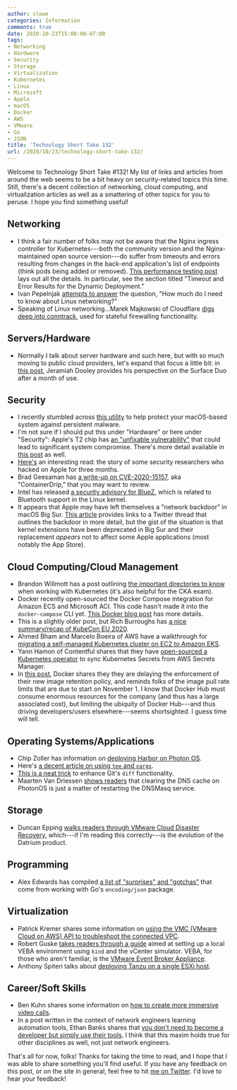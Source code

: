 ```yaml
---
author: slowe
categories: Information
comments: true
date: 2020-10-23T15:00:00-07:00
tags:
- Networking
- Hardware
- Security
- Storage
- Virtualization
- Kubernetes
- Linux
- Microsoft
- Apple
- macOS
- Docker
- AWS
- VMware
- Go
- JSON
title: 'Technology Short Take 132'
url: /2020/10/23/technology-short-take-132/
---
```


Welcome to Technology Short Take #132! My list of links and articles from around the web seems to be a bit heavy on security-related topics this time. Still, there's a decent collection of networking, cloud computing, and virtualization articles as well as a smattering of other topics for you to peruse. I hope you find something useful!<!--more-->

## Networking

* I think a fair number of folks may not be aware that the Nginx ingress controller for Kubernetes---both the community version and the Nginx-maintained open source version---do suffer from timeouts and errors resulting from changes in the back-end application's list of endpoints (think pods being added or removed). [This performance testing post][link-5] lays out all the details. In particular, see the section titled "Timeout and Error Results for the Dynamic Deployment."
* Ivan Pepelnjak [attempts to answer][link-7] the question, "How much do I need to know about Linux networking?"
* Speaking of Linux networking...Marek Majkowski of Cloudflare [digs deep into conntrack][link-9], used for stateful firewalling functionality.

## Servers/Hardware

* Normally I talk about server hardware and such here, but with so much moving to public cloud providers, let's expand that focus a little bit: in [this post][link-16], Jeramiah Dooley provides his perspective on the Surface Duo after a month of use.

## Security

* I recently stumbled across [this utility][link-11] to help protect your macOS-based system against persistent malware.
* I'm not sure if I should put this under "Hardware" or here under "Security": Apple's T2 chip has [an "unfixable vulnerability"][link-13] that could lead to significant system compromise. There's more detail available in [this post][link-17] as well.
* [Here's][link-15] an interesting read: the story of some security researchers who hacked on Apple for three months.
* Brad Geesaman has [a write-up on CVE-2020-15157][link-18], aka "ContainerDrip," that you may want to review.
* Intel has released [a security advisory for BlueZ][link-19], which is related to Bluetooth support in the Linux kernel.
* It appears that Apple may have left themselves a "network backdoor" in macOS Big Sur. [This article][link-21] provides links to a Twitter thread that outlines the backdoor in more detail, but the gist of the situation is that kernel extensions have been deprecated in Big Sur and their replacement _appears_ not to affect some Apple applications (most notably the App Store).

## Cloud Computing/Cloud Management

* Brandon Willmott has a post outlining [the important directories to know][link-3] when working with Kubernetes (it's also helpful for the CKA exam).
* Docker recently open-sourced the Docker Compose integration for Amazon ECS and Microsoft ACI. This code hasn't made it into the `docker-compose` CLI yet. [This Docker blog post][link-6] has more details.
* This is a slightly older post, but Rich Burroughs has [a nice summary/recap of KubeCon EU 2020][link-8].
* Ahmed Bham and Marcelo Boeira of AWS have a walkthrough for [migrating a self-managed Kubernetes cluster on EC2 to Amazon EKS][link-27].
* Yann Hamon of Contentful shares that they have [open-sourced a Kubernetes operator][link-28] to sync Kubernetes Secrets from AWS Secrets Manager.
* In [this post][link-30], Docker shares they they are delaying the enforcement of their new image retention policy, and reminds folks of the image pull rate limits that are due to start on November 1. I know that Docker Hub must consume enormous resources for the company (and thus has a large associated cost), but limiting the ubiquity of Docker Hub---and thus driving developers/users elsewhere---seems shortsighted. I guess time will tell.

## Operating Systems/Applications

* Chip Zoller has information on [deploying Harbor on Photon OS][link-12].
* Here's [a decent article on using `tee` and `xargs`][link-14].
* [This is a neat trick][link-25] to enhance Git's `diff` functionality.
* Maarten Van Driessen [shows readers][link-26] that clearing the DNS cache on PhotonOS is just a matter of restarting the DNSMasq service.

## Storage

* Duncan Epping [walks readers through VMware Cloud Disaster Recovery][link-4], which---if I'm reading this correctly---is the evolution of the Datrium product.

## Programming

* Alex Edwards has compiled [a list of "surprises" and "gotchas"][link-20] that come from working with Go's `encoding/json` package.

## Virtualization

* Patrick Kremer shares some information on [using the VMC (VMware Cloud on AWS) API to troubleshoot the connected VPC][link-1].
* Robert Guske [takes readers through a guide][link-22] aimed at setting up a local VEBA environment using `kind` and the vCenter simulator. VEBA, for those who aren't familiar, is the [VMware Event Broker Appliance][link-23].
* Anthony Spiteri talks about [deploying Tanzu on a single ESXi host][link-24].

## Career/Soft Skills

* Ben Kuhn shares some information on [how to create more immersive video calls][link-10].
* In a post written in the context of network engineers learning automation tools, Ethan Banks shares that [you don't need to become a developer but simply use their tools][link-29]. I think that this maxim holds true for other disciplines as well, not just network engineers.

That's all for now, folks! Thanks for taking the time to read, and I hope that I was able to share something you'll find useful. If you have any feedback on this post, or on the site in general, feel free to hit [me on Twitter][link-99]. I'd love to hear your feedback!

[link-1]: http://www.patrickkremer.com/using-the-vmc-api-to-troubleshoot-the-connected-vpc/
[link-2]: https://www.learncloudnative.com/blog/2020-09-26-init-containers/
[link-3]: https://brandonwillmott.com/2020/10/01/important-directories-to-know-for-kubernetes-cka-exam/
[link-4]: http://www.yellow-bricks.com/2020/09/30/announcing-vmware-cloud-disaster-recovery/
[link-5]: https://www.nginx.com/blog/performance-testing-nginx-ingress-controllers-dynamic-kubernetes-cloud-environment/
[link-6]: https://www.docker.com/blog/open-source-cloud-compose/
[link-7]: https://blog.ipspace.net/2020/09/grasping-linux-networking.html
[link-8]: https://firehydrant.io/blog/kubecon-2020-europe-wrapup/
[link-9]: https://blog.cloudflare.com/conntrack-tales-one-thousand-and-one-flows/
[link-10]: https://www.benkuhn.net/vc/
[link-11]: https://objective-see.com/products/blockblock.html
[link-12]: https://neonmirrors.net/post/2020-10/deploying-harbor-on-photon-os/
[link-13]: https://appleinsider.com/articles/20/10/05/apples-mac-t2-chip-has-an-unfixable-vulnerability-that-could-allow-root-access
[link-14]: https://www.tecmint.com/run-commands-from-standard-input-using-tee-and-xargs-in-linux/
[link-15]: https://samcurry.net/hacking-apple/
[link-16]: https://jeramiah.net/2020/10/a-month-with-the-surface-duo/
[link-17]: https://ironpeak.be/blog/crouching-t2-hidden-danger/
[link-18]: https://darkbit.io/blog/cve-2020-15157-containerdrip
[link-19]: https://www.intel.com/content/www/us/en/security-center/advisory/intel-sa-00435.html
[link-20]: https://www.alexedwards.net/blog/json-surprises-and-gotchas
[link-21]: https://appleterm.com/2020/10/20/macos-big-sur-firewalls-and-vpns/
[link-22]: https://rguske.github.io/post/spin-up-a-local-veba-environment-with-kind-and-vcenter-simulator/
[link-23]: https://vmweventbroker.io/
[link-24]: https://anthonyspiteri.net/deploying-vmware-tanzu-with-ha-proxy/
[link-25]: https://tekin.co.uk/2020/10/better-git-diff-output-for-ruby-python-elixir-and-more
[link-26]: https://www.brisk-it.net/clear-dns-cache-vcsa-photonos/
[link-27]: https://aws.amazon.com/blogs/architecture/field-notes-migrating-a-self-managed-kubernetes-cluster-on-ec2-to-amazon-eks/
[link-28]: https://www.contentful.com/blog/2020/10/20/open-source-kube-secret-syncer/
[link-29]: https://packetpushers.net/dont-become-a-developer-but-use-their-tools/
[link-30]: https://www.docker.com/blog/docker-hub-image-retention-policy-delayed-and-subscription-updates/
[link-99]: https://twitter.com/scott_lowe
